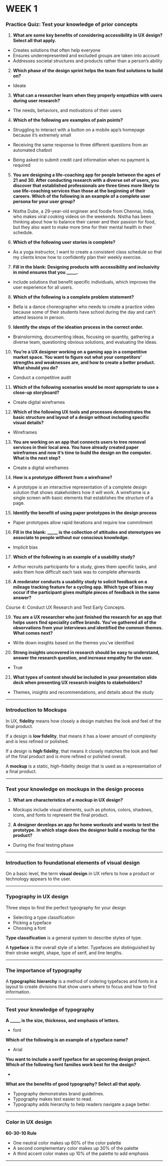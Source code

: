 # WEEK 1

### Practice Quiz: Test your knowledge of prior concepts 

1. **What are some key benefits of considering accessibility in UX design? Select all that apply.**

- Creates solutions that often help everyone
- Ensures underrepresented and excluded groups are taken into account
- Addresses societal structures and products rather than a person’s ability


2. **Which phase of the design sprint helps the team find solutions to build on?**

- Ideate

3. **What can a researcher learn when they properly empathize with users during user research?** 

- The needs, behaviors, and motivations of their users

4. **Which of the following are examples of pain points?**

- Struggling to interact with a button on a mobile app’s homepage because it’s extremely small

- Receiving the same response to three different questions from an automated chatbot

- Being asked to submit credit card information when no payment is required

5. **You are designing a life-coaching app for people between the ages of 21 and 30. After conducting research with a diverse set of users, you discover that established professionals are three times more likely to use life-coaching services than those at the beginning of their careers. Which of the following is an example of a complete user persona for your user group?**

- Nistha Dube, a 29-year-old engineer and foodie from Chennai, India, who makes viral cooking videos on the weekends. Nistha has been thinking about how to balance their career and their passion for food, but they also want to make more time for their mental health in their schedule. 

6. **Which of the following user stories is complete?**

- As a yoga instructor, I want to create a consistent class schedule so that my clients know how to confidently plan their weekly exercise. 

7. **Fill in the blank: Designing products with accessibility and inclusivity in mind ensures that you _____.**

- include solutions that benefit specific individuals, which improves the user experience for all users. 

8. **Which of the following is a complete problem statement?**

- Bella is a dance choreographer who needs to create a practice video because some of their students have school during the day and can’t attend lessons in person.

9. **Identify the steps of the ideation process in the correct order.**

- Brainstorming, documenting ideas, focusing on quantity, gathering a diverse team, questioning obvious solutions, and evaluating the ideas.

10. **You’re a UX designer working on a gaming app in a competitive market space. You want to figure out what your competitors’ strengths and weaknesses are, and how to create a better product. What should you do?** 

- Conduct a competitive audit

11. **Which of the following scenarios would be most appropriate to use a close-up storyboard?**

- Create digital wireframes


12. **Which of the following UX tools and processes demonstrates the basic structure and layout of a design without including specific visual details?**

- Wireframes

13. **You are working on an app that connects users to tree removal services in their local area. You have already created paper wireframes and now it’s time to build the design on the computer. What is the next step?**

- Create a digital wireframes

14. **How is a prototype different from a wireframe?** 

- A prototype is an interactive representation of a complete design solution that shows stakeholders how it will work. A wireframe is a single screen with basic elements that establishes the structure of a page.

15. **Identify the benefit of using paper prototypes in the design process**

- Paper prototypes allow rapid iterations and require low commitment

16. **Fill in the blank: _____ is the collection of attitudes and stereotypes we associate to people without our conscious knowledge.**

- Implicit bias

17. **Which of the following is an example of a usability study?**

- Arthur recruits participants for a study, gives them specific tasks, and asks them how difficult each task was to complete afterwards

18. **A moderator conducts a usability study to solicit feedback on a mileage tracking feature for a cycling app. Which type of bias may occur if the participant gives multiple pieces of feedback in the same answer?** 

Course 4: Conduct UX Research and Test Early Concepts.

19. **You are a UX researcher who just finished the research for an app that helps users find speciality coffee brands. You’ve gathered all of the observations from your interviews and identified the common themes. What comes next?** 

- Write down insights based on the themes you’ve identified


20. **Strong insights uncovered in research should be easy to understand, answer the research question, and increase empathy for the user.**

- True

21. **What types of content should be included in your presentation slide deck when presenting UX research insights to stakeholders?** 

- Themes, insights and recommendations, and details about the study

---

### Introduction to Mockups

In UX, **fidelity** means how closely a design matches the look and feel of the final product.

If a design is **low fidelity**, that means it has a lower amount of complexity and is less refined or polished.

If a design is **high fidelity**, that means it closely matches the look and feel of the final product and is more refined or polished overall.

A **mockup** is a static, high-fidelity design that is used as a representation of a final product.

---

### Test your knowledge on mockups in the design process

1. **What are characteristics of a mockup in UX design?**

- Mockups include visual elements, such as photos, colors, shadows, icons, and fonts to represent the final product.


2. **A designer develops an app for home workouts and wants to test the prototype. In which stage does the designer build a mockup for the product?**

- During the final testing phase

---

### Introduction to foundational elements of visual design

On a basic level, the term **visual design** in UX refers to how a product or technology appears to the user.

---

### Typography in UX design

Three steps to find the perfect typography for your design
- Selecting a type classification
- Picking a typeface
- Choosing a font 

**Type classification** is a general system to describe styles of type.

A **typeface** is the overall style of a letter. Typefaces are distinguished by their stroke weight, shape, type of serif, and line lengths.

---

### The importance of typography

A **typographic hierarchy** is a method of ordering typefaces and fonts in a layout to create divisions that show users where to focus and how to find information.

---

### Test your knowledge of typography

**A _____ is the size, thickness, and emphasis of letters.**

- font

**Which of the following is an example of a typeface name?**

- Arial 

**You want to include a serif typeface for an upcoming design project. Which of the following font families work best for the design?**

- 

**What are the benefits of good typography? Select all that apply.**

- Typography demonstrates brand guidelines.
- Typography makes text easier to read.
- Typography adds hierarchy to help readers navigate a page better.

---

### Color in UX design

**60-30-10 Rule**
- One neutral color makes up 60% of the color palette 
- A second complementary color makes up 30% of the palette 
- A third accent color makes up 10% of the palette to add emphasis

---


















